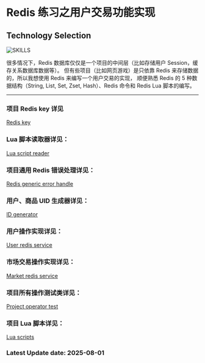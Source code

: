# Redis 练习之用户交易功能实现

## Technology Selection

![SKILLS](https://skillicons.dev/icons?i=redis,spring,lua)

很多情况下，Redis 数据库仅仅是一个项目的中间层（比如存储用户 Session，缓存关系数据库数据等）。
但有些项目（比如网页游戏）是只依靠 Redis 来存储数据的，所以我想使用 Redis 来编写一个用户交易的实现，
顺便熟悉 Redis 的 5 种数据结构（String, List, Set, Zset, Hash）、Redis 命令和 Redis Lua 脚本的编写。

---

### 项目 Redis key 详见
[Redis key](https://github.com/JesseZ332623/item-market/blob/main/src/main/java/com/example/jesse/item_market/utils/KeyConcat.java)

### Lua 脚本读取器详见：
[Lua script reader](https://github.com/JesseZ332623/item-market/blob/main/src/main/java/com/example/jesse/item_market/utils/LuaScriptReader.java)

### 项目通用 Redis 错误处理详见：
[Redis generic error handle](https://github.com/JesseZ332623/item-market/blob/main/src/main/java/com/example/jesse/item_market/errorhandle/RedisErrorHandle.java)

### 用户、商品 UID 生成器详见：
[ID generator](https://github.com/JesseZ332623/item-market/blob/main/src/main/java/com/example/jesse/item_market/utils/UUIDGenerator.java)

### 用户操作实现详见：
[User redis service](https://github.com/JesseZ332623/item-market/blob/main/src/main/java/com/example/jesse/item_market/user/impl/UserRedisServiceImpl.java)

### 市场交易操作实现详见：
[Market redis service](https://github.com/JesseZ332623/item-market/blob/main/src/main/java/com/example/jesse/item_market/market/impl/MarketServiceImpl.java)

### 项目所有操作测试类详见：
[Project operator test](https://github.com/JesseZ332623/item-market/blob/main/src/test/java/com/example/jesse/item_market/ProjectOperatorTest.java)

### 项目 Lua 脚本详见：
[Lua scripts](https://github.com/JesseZ332623/item-market/tree/main/src/main/resources/lua-script)

### Latest Update date: 2025-08-01
